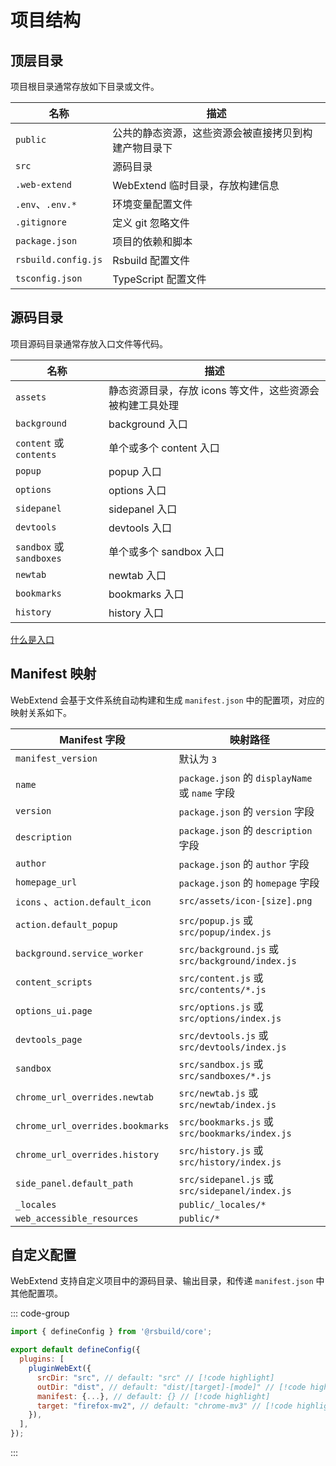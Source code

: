 # 项目结构

## 顶层目录

项目根目录通常存放如下目录或文件。

| 名称                | 描述                                                 |
| ------------------- | ---------------------------------------------------- |
| `public`            | 公共的静态资源，这些资源会被直接拷贝到构建产物目录下 |
| `src`               | 源码目录                                             |
| `.web-extend`       | WebExtend 临时目录，存放构建信息                     |
| `.env`、`.env.*`    | 环境变量配置文件                                     |
| `.gitignore`        | 定义 git 忽略文件                                    |
| `package.json`      | 项目的依赖和脚本                                     |
| `rsbuild.config.js` | Rsbuild 配置文件                                     |
| `tsconfig.json`     | TypeScript 配置文件                                  |

## 源码目录

项目源码目录通常存放入口文件等代码。

| 名称                     | 描述                                                      |
| ------------------------ | --------------------------------------------------------- |
| `assets`                 | 静态资源目录，存放 icons 等文件，这些资源会被构建工具处理 |
| `background`             | background 入口                                           |
| `content` 或 `contents`  | 单个或多个 content 入口                                   |
| `popup`                  | popup 入口                                                |
| `options`                | options 入口                                              |
| `sidepanel`              | sidepanel 入口                                            |
| `devtools`               | devtools 入口                                             |
| `sandbox` 或 `sandboxes` | 单个或多个 sandbox 入口                                   |
| `newtab`                 | newtab 入口                                               |
| `bookmarks`              | bookmarks 入口                                            |
| `history`                | history 入口                                              |

[什么是入口](./extension-entrypoints.md)

## Manifest 映射

WebExtend 会基于文件系统自动构建和生成 `manifest.json` 中的配置项，对应的映射关系如下。

| Manifest 字段                    | 映射路径                                         |
| -------------------------------- | ------------------------------------------------ |
| `manifest_version`               | 默认为 `3`                                       |
| `name`                           | `package.json` 的 `displayName` 或 `name` 字段   |
| `version`                        | `package.json` 的 `version` 字段                 |
| `description`                    | `package.json` 的 `description` 字段             |
| `author`                         | `package.json` 的 `author` 字段                  |
| `homepage_url`                   | `package.json` 的 `homepage` 字段                |
| `icons` 、`action.default_icon`  | `src/assets/icon-[size].png`                     |
| `action.default_popup`           | `src/popup.js` 或 `src/popup/index.js`           |
| `background.service_worker`      | `src/background.js` 或 `src/background/index.js` |
| `content_scripts`                | `src/content.js` 或 `src/contents/*.js`          |
| `options_ui.page`                | `src/options.js` 或 `src/options/index.js`       |
| `devtools_page`                  | `src/devtools.js` 或 `src/devtools/index.js`     |
| `sandbox`                        | `src/sandbox.js` 或 `src/sandboxes/*.js`         |
| `chrome_url_overrides.newtab`    | `src/newtab.js` 或 `src/newtab/index.js`         |
| `chrome_url_overrides.bookmarks` | `src/bookmarks.js` 或 `src/bookmarks/index.js`   |
| `chrome_url_overrides.history`   | `src/history.js` 或 `src/history/index.js`       |
| `side_panel.default_path`        | `src/sidepanel.js` 或 `src/sidepanel/index.js`   |
| `_locales`                       | `public/_locales/*`                              |
| `web_accessible_resources`       | `public/*`                                       |

## 自定义配置

WebExtend 支持自定义项目中的源码目录、输出目录，和传递 `manifest.json` 中其他配置项。

::: code-group

```js [rsbuild.config.js]
import { defineConfig } from '@rsbuild/core';

export default defineConfig({
  plugins: [
    pluginWebExt({
      srcDir: "src", // default: "src" // [!code highlight]
      outDir: "dist", // default: "dist/[target]-[mode]" // [!code highlight]
      manifest: {...}, // default: {} // [!code highlight]
      target: "firefox-mv2", // default: "chrome-mv3" // [!code highlight]
    }),
  ],
});
```

:::
